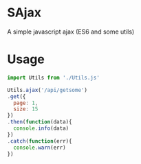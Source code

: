 # SAjax
A simple javascript ajax (ES6 and some utils)

# Usage
```javascript
import Utils from './Utils.js'

Utils.ajax('/api/getsome')
.get({
  page: 1,
  size: 15
})
.then(function(data){
  console.info(data)
})
.catch(function(err){
  console.warn(err)
})
```
